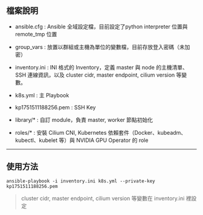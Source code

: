 ## 檔案說明

- ansible.cfg
: Ansible 全域設定檔，目前設定了python interpreter 位置與 remote_tmp 位置

- group_vars
: 放置以群組或主機為單位的變數檔，目前存放登入密碼（未加密）


- inventory.ini
: INI 格式的 Inventory，定義 master 與 node 的主機清單、SSH 連線資訊，以及 cluster cidr, master endpoint, cilium version 等變數。

- k8s.yml
: 主 Playbook

- kp1751511188256.pem
: SSH Key

- library/*
: 自訂 module，負責 master, worker 節點初始化

- roles/*
: 安裝 Cilium CNI, Kubernetes 依賴套件（Docker、kubeadm、kubectl、kubelet 等）與 NVIDIA GPU Operator 的 role

---
## 使用方法
```
ansible-playbook -i inventory.ini k8s.yml --private-key kp1751511188256.pem
```
> cluster cidr, master endpoint, cilium version 等變數在 inventory.ini 裡設定